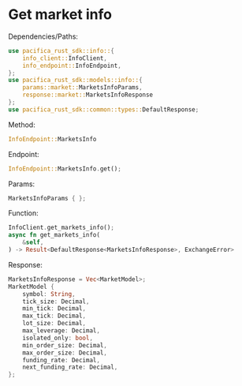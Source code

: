 # Get market info

Dependencies/Paths:

```rust
use pacifica_rust_sdk::info::{
    info_client::InfoClient,
    info_endpoint::InfoEndpoint,
};
use pacifica_rust_sdk::models::info::{
    params::market::MarketsInfoParams,
    response::market::MarketsInfoResponse
};
use pacifica_rust_sdk::common::types::DefaultResponse;
```

Method:

```rust
InfoEndpoint::MarketsInfo
```

Endpoint:

```rust
InfoEndpoint::MarketsInfo.get();
```

Params:

```rust
MarketsInfoParams { };
```

Function:

```rust
InfoClient.get_markets_info();
async fn get_markets_info(
    &self,
) -> Result<DefaultResponse<MarketsInfoResponse>, ExchangeError>
```

Response:

```rust
MarketsInfoResponse = Vec<MarketModel>;
MarketModel {
    symbol: String,
    tick_size: Decimal,
    min_tick: Decimal,
    max_tick: Decimal,
    lot_size: Decimal,
    max_leverage: Decimal,
    isolated_only: bool,
    min_order_size: Decimal,
    max_order_size: Decimal,
    funding_rate: Decimal,
    next_funding_rate: Decimal,
};
```

